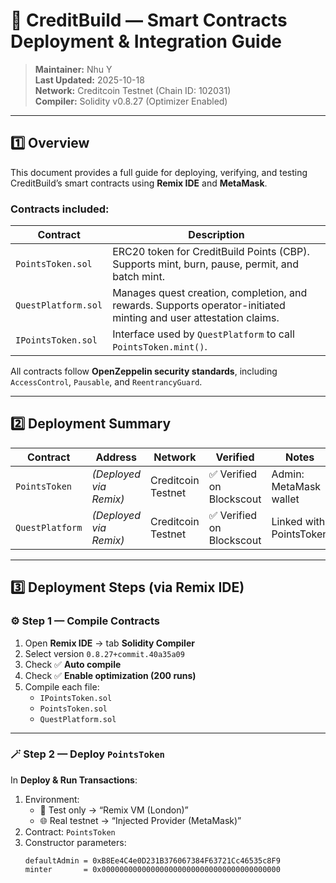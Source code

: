# 🧱 CreditBuild — Smart Contracts Deployment & Integration Guide

> **Maintainer:** Nhu Y  
> **Last Updated:** 2025-10-18  
> **Network:** Creditcoin Testnet (Chain ID: 102031)  
> **Compiler:** Solidity v0.8.27 (Optimizer Enabled)

---

## 1️⃣ Overview

This document provides a full guide for deploying, verifying, and testing CreditBuild’s smart contracts using **Remix IDE** and **MetaMask**.

### Contracts included:

| Contract | Description |
|-----------|--------------|
| `PointsToken.sol` | ERC20 token for CreditBuild Points (CBP). Supports mint, burn, pause, permit, and batch mint. |
| `QuestPlatform.sol` | Manages quest creation, completion, and rewards. Supports operator-initiated minting and user attestation claims. |
| `IPointsToken.sol` | Interface used by `QuestPlatform` to call `PointsToken.mint()`. |

All contracts follow **OpenZeppelin security standards**, including `AccessControl`, `Pausable`, and `ReentrancyGuard`.

---

## 2️⃣ Deployment Summary

| Contract | Address | Network | Verified | Notes |
|-----------|----------|----------|----------|--------|
| `PointsToken` | *(Deployed via Remix)* | Creditcoin Testnet | ✅ Verified on Blockscout | Admin: MetaMask wallet |
| `QuestPlatform` | *(Deployed via Remix)* | Creditcoin Testnet | ✅ Verified on Blockscout | Linked with PointsToken |

---

## 3️⃣ Deployment Steps (via Remix IDE)

### ⚙️ Step 1 — Compile Contracts
1. Open **Remix IDE** → tab **Solidity Compiler**  
2. Select version `0.8.27+commit.40a35a09`
3. Check ✅ **Auto compile**
4. Check ✅ **Enable optimization (200 runs)**  
5. Compile each file:
   - `IPointsToken.sol`
   - `PointsToken.sol`
   - `QuestPlatform.sol`

---

### 🪄 Step 2 — Deploy `PointsToken`
In **Deploy & Run Transactions**:
1. Environment:
   - 🧪 Test only → “Remix VM (London)”  
   - 🌐 Real testnet → “Injected Provider (MetaMask)”
2. Contract: `PointsToken`
3. Constructor parameters:
   ```solidity
   defaultAdmin = 0xB8Ee4C4e0D231B376067384F63721Cc46535c8F9
   minter       = 0x0000000000000000000000000000000000000000

